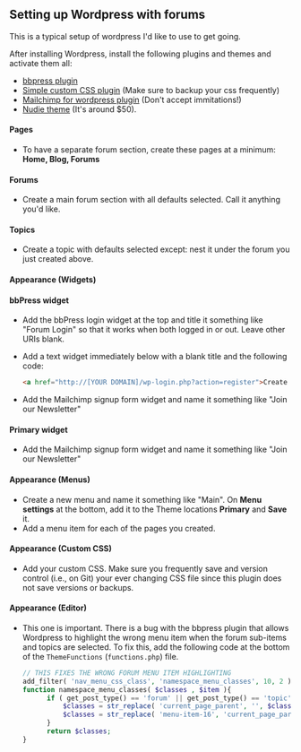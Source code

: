 ## Setting up Wordpress with forums

This is a typical setup of wordpress I'd like to use to get going.

After installing Wordpress, install the following plugins and themes and activate them all:
* [bbpress plugin](https://wordpress.org/plugins/bbpress/)
* [Simple custom CSS plugin](https://wordpress.org/plugins/simple-custom-css/screenshots/) (Make sure to backup your css frequently)
* [Mailchimp for wordpress plugin](http://wordpress.org/plugins/mailchimp-for-wp/) (Don't accept immitations!)
* [Nudie theme](http://nudiewp.com/) (It's around $50).

#### Pages
* To have a separate forum section, create these pages at a minimum: **Home, Blog, Forums**

#### Forums
* Create a main forum section with all defaults selected. Call it anything you'd like.

#### Topics
* Create a topic with defaults selected except: nest it under the forum you just created above.

#### Appearance (Widgets)
  #### bbPress widget
  * Add the bbPress login widget at the top and title it something like "Forum Login" so that it works when both logged in or out. Leave other URIs blank.
  * Add a text widget immediately below with a blank title and the following code:

    ```html
    <a href="http://[YOUR DOMAIN]/wp-login.php?action=register">Create a login account here</a><br>
    ```

  * Add the Mailchimp signup form widget and name it something like "Join our Newsletter"
  
  #### Primary widget
  * Add the Mailchimp signup form widget and name it something like "Join our Newsletter"

#### Appearance (Menus)
* Create a new menu and name it something like "Main". On **Menu settings** at the bottom, add it to the Theme locations **Primary** and **Save** it.
* Add a menu item for each of the pages you created. 

#### Appearance (Custom CSS)
* Add your custom CSS. Make sure you frequently save and version control (i.e., on Git) your ever changing CSS file since this plugin does not save versions or backups.

#### Appearance (Editor)
* This one is important. There is a bug with the bbpress plugin that allows Wordpress to highlight the wrong menu item when the forum sub-items and topics are selected. To fix this, add the following code at the bottom of the `ThemeFunctions` (`functions.php`) file.

  ```php
  // THIS FIXES THE WRONG FORUM MENU ITEM HIGHLIGHTING
  add_filter( 'nav_menu_css_class', 'namespace_menu_classes', 10, 2 );
  function namespace_menu_classes( $classes , $item ){
    	if ( get_post_type() == 'forum' || get_post_type() == 'topic' ) {
      		$classes = str_replace( 'current_page_parent', '', $classes );
      		$classes = str_replace( 'menu-item-16', 'current_page_parent', $classes );
    	}
    	return $classes;
  }
  ```

